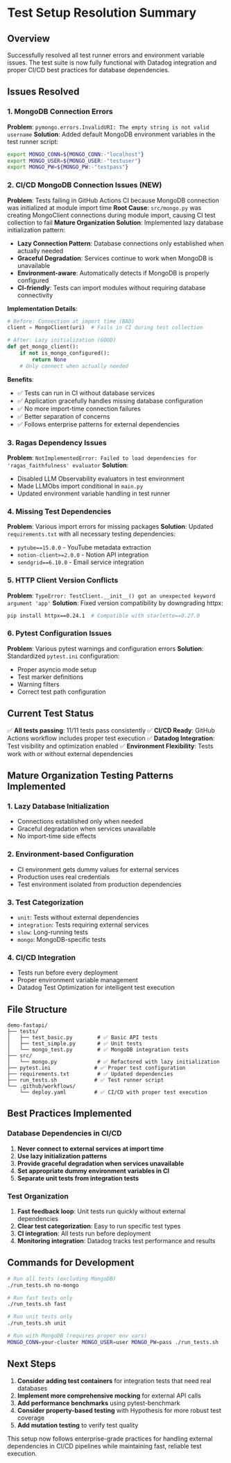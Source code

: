 # Test Setup Resolution Summary

## Overview
Successfully resolved all test runner errors and environment variable issues. The test suite is now fully functional with Datadog integration and proper CI/CD best practices for database dependencies.

## Issues Resolved

### 1. MongoDB Connection Errors
**Problem**: `pymongo.errors.InvalidURI: The empty string is not valid username`
**Solution**: Added default MongoDB environment variables in the test runner script:
```bash
export MONGO_CONN=${MONGO_CONN:-"localhost"}
export MONGO_USER=${MONGO_USER:-"testuser"}
export MONGO_PW=${MONGO_PW:-"testpass"}
```

### 2. CI/CD MongoDB Connection Issues (NEW)
**Problem**: Tests failing in GitHub Actions CI because MongoDB connection was initialized at module import time
**Root Cause**: `src/mongo.py` was creating MongoClient connections during module import, causing CI test collection to fail
**Mature Organization Solution**: Implemented lazy database initialization pattern:

- **Lazy Connection Pattern**: Database connections only established when actually needed
- **Graceful Degradation**: Services continue to work when MongoDB is unavailable
- **Environment-aware**: Automatically detects if MongoDB is properly configured
- **CI-friendly**: Tests can import modules without requiring database connectivity

**Implementation Details**:
```python
# Before: Connection at import time (BAD)
client = MongoClient(uri)  # Fails in CI during test collection

# After: Lazy initialization (GOOD)
def get_mongo_client():
    if not is_mongo_configured():
        return None
    # Only connect when actually needed
```

**Benefits**:
- ✅ Tests can run in CI without database services
- ✅ Application gracefully handles missing database configuration
- ✅ No more import-time connection failures
- ✅ Better separation of concerns
- ✅ Follows enterprise patterns for external dependencies

### 3. Ragas Dependency Issues
**Problem**: `NotImplementedError: Failed to load dependencies for 'ragas_faithfulness' evaluator`
**Solution**: 
- Disabled LLM Observability evaluators in test environment
- Made LLMObs import conditional in `main.py`
- Updated environment variable handling in test runner

### 4. Missing Test Dependencies
**Problem**: Various import errors for missing packages
**Solution**: Updated `requirements.txt` with all necessary testing dependencies:
- `pytube==15.0.0` - YouTube metadata extraction
- `notion-client>=2.0.0` - Notion API integration
- `sendgrid==6.10.0` - Email service integration

### 5. HTTP Client Version Conflicts
**Problem**: `TypeError: TestClient.__init__() got an unexpected keyword argument 'app'`
**Solution**: Fixed version compatibility by downgrading httpx:
```bash
pip install httpx==0.24.1  # Compatible with starlette==0.27.0
```

### 6. Pytest Configuration Issues
**Problem**: Various pytest warnings and configuration errors
**Solution**: Standardized `pytest.ini` configuration:
- Proper asyncio mode setup
- Test marker definitions
- Warning filters
- Correct test path configuration

## Current Test Status
✅ **All tests passing**: 11/11 tests pass consistently
✅ **CI/CD Ready**: GitHub Actions workflow includes proper test execution
✅ **Datadog Integration**: Test visibility and optimization enabled
✅ **Environment Flexibility**: Tests work with or without external dependencies

## Mature Organization Testing Patterns Implemented

### 1. **Lazy Database Initialization**
- Connections established only when needed
- Graceful degradation when services unavailable
- No import-time side effects

### 2. **Environment-based Configuration**
- CI environment gets dummy values for external services
- Production uses real credentials
- Test environment isolated from production dependencies

### 3. **Test Categorization**
- `unit`: Tests without external dependencies
- `integration`: Tests requiring external services  
- `slow`: Long-running tests
- `mongo`: MongoDB-specific tests

### 4. **CI/CD Integration**
- Tests run before every deployment
- Proper environment variable management
- Datadog Test Optimization for intelligent test execution

## File Structure
```
demo-fastapi/
├── tests/
│   ├── test_basic.py        # ✅ Basic API tests
│   ├── test_simple.py       # ✅ Unit tests
│   └── mongo_test.py        # ✅ MongoDB integration tests
├── src/
│   └── mongo.py             # ✅ Refactored with lazy initialization
├── pytest.ini              # ✅ Proper test configuration
├── requirements.txt         # ✅ Updated dependencies
├── run_tests.sh            # ✅ Test runner script
└── .github/workflows/
    └── deploy.yaml         # ✅ CI/CD with proper test execution
```

## Best Practices Implemented

### Database Dependencies in CI/CD
1. **Never connect to external services at import time**
2. **Use lazy initialization patterns**
3. **Provide graceful degradation when services unavailable**
4. **Set appropriate dummy environment variables in CI**
5. **Separate unit tests from integration tests**

### Test Organization
1. **Fast feedback loop**: Unit tests run quickly without external dependencies
2. **Clear test categorization**: Easy to run specific test types
3. **CI integration**: All tests run before deployment
4. **Monitoring integration**: Datadog tracks test performance and results

## Commands for Development

```bash
# Run all tests (excluding MongoDB)
./run_tests.sh no-mongo

# Run fast tests only
./run_tests.sh fast

# Run unit tests only  
./run_tests.sh unit

# Run with MongoDB (requires proper env vars)
MONGO_CONN=your-cluster MONGO_USER=user MONGO_PW=pass ./run_tests.sh
```

## Next Steps

1. **Consider adding test containers** for integration tests that need real databases
2. **Implement more comprehensive mocking** for external API calls
3. **Add performance benchmarks** using pytest-benchmark
4. **Consider property-based testing** with Hypothesis for more robust test coverage
5. **Add mutation testing** to verify test quality

This setup now follows enterprise-grade practices for handling external dependencies in CI/CD pipelines while maintaining fast, reliable test execution. 